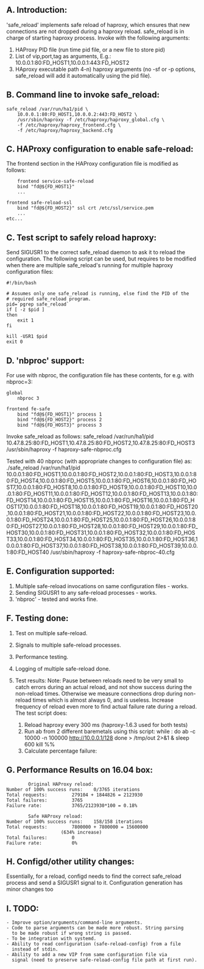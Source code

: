 A. Introduction:
----------------

'safe_reload' implements safe reload of haproxy, which ensures that
new connections are not dropped during a haproxy reload. safe_reload is
in charge of starting haproxy process. Invoke with the following
arguments:

1)   HAProxy PID file (run time pid file, or a new file to store pid)
2)   List of vip,port,tag as arguments, E.g.:
	10.0.0.1:80:FD_HOST1,10.0.0.1:443:FD_HOST2
3)   HAproxy executable path
4-n) haproxy arguments (no -sf or -p options, safe_reload will add it
	automatically using the pid file).


B. Command line to invoke safe_reload:
---------------------------------------

	safe_reload /var/run/ha1/pid \
		10.0.0.1:80:FD_HOST1,10.0.0.2:443:FD_HOST2 \
		/usr/sbin/haproxy -f /etc/haproxy/haproxy_global.cfg \
		-f /etc/haproxy/haproxy_frontend.cfg \
		-f /etc/haproxy/haproxy_backend.cfg


C. HAProxy configuration to enable safe-reload:
-----------------------------------------------

The frontend section in the HAProxy configuration file is modified as
follows:

        frontend service-safe-reload
		bind "fd@${FD_HOST1}"
		...

	frontend safe-reload-ssl
		bind "fd@${FD_HOST2}" ssl crt /etc/ssl/service.pem
		...
	etc...


C. Test script to safely reload haproxy:
----------------------------------------

Send SIGUSR1 to the correct safe_reload daemon to ask it to reload the
configuration. The following script can be used, but requires to be
modified when there are multiple safe_reload's running for multiple
haproxy configuration files:

	#!/bin/bash

	# Assumes only one safe_reload is running, else find the PID of the
	# required safe_reload program.
	pid=`pgrep safe_reload`
	if [ -z $pid ]
	then
		exit 1
	fi

	kill -USR1 $pid
	exit 0


D. 'nbproc' support:
---------------------

For use with nbproc, the configuration file has these contents, for e.g.
with nbproc=3:
 
	global
		nbproc 3

	frontend fe-safe
		bind "fd@${FD_HOST1}" process 1
		bind "fd@${FD_HOST2}" process 2
		bind "fd@${FD_HOST3}" process 3

Invoke safe_reload as follows:
	safe_reload /var/run/ha1/pid \
	10.47.8.25:80:FD_HOST1,10.47.8.25:80:FD_HOST2,10.47.8.25:80:FD_HOST3 \
	/usr/sbin/haproxy -f haproxy-safe-nbproc.cfg

Tested with 40 nbproc (with appropriate changes to configuration file) as:
	./safe_reload /var/run/ha1/pid 10.0.0.1:80:FD_HOST1,10.0.0.1:80:FD_HOST2,10.0.0.1:80:FD_HOST3,10.0.0.1:80:FD_HOST4,10.0.0.1:80:FD_HOST5,10.0.0.1:80:FD_HOST6,10.0.0.1:80:FD_HOST7,10.0.0.1:80:FD_HOST8,10.0.0.1:80:FD_HOST9,10.0.0.1:80:FD_HOST10,10.0.0.1:80:FD_HOST11,10.0.0.1:80:FD_HOST12,10.0.0.1:80:FD_HOST13,10.0.0.1:80:FD_HOST14,10.0.0.1:80:FD_HOST15,10.0.0.1:80:FD_HOST16,10.0.0.1:80:FD_HOST17,10.0.0.1:80:FD_HOST18,10.0.0.1:80:FD_HOST19,10.0.0.1:80:FD_HOST20,10.0.0.1:80:FD_HOST21,10.0.0.1:80:FD_HOST22,10.0.0.1:80:FD_HOST23,10.0.0.1:80:FD_HOST24,10.0.0.1:80:FD_HOST25,10.0.0.1:80:FD_HOST26,10.0.0.1:80:FD_HOST27,10.0.0.1:80:FD_HOST28,10.0.0.1:80:FD_HOST29,10.0.0.1:80:FD_HOST30,10.0.0.1:80:FD_HOST31,10.0.0.1:80:FD_HOST32,10.0.0.1:80:FD_HOST33,10.0.0.1:80:FD_HOST34,10.0.0.1:80:FD_HOST35,10.0.0.1:80:FD_HOST36,10.0.0.1:80:FD_HOST37,10.0.0.1:80:FD_HOST38,10.0.0.1:80:FD_HOST39,10.0.0.1:80:FD_HOST40 /usr/sbin/haproxy -f haproxy-safe-nbproc-40.cfg


E. Configuration supported:
----------------------------

1. Multiple safe-reload invocations on same configuration files - works.
2. Sending SIGUSR1 to any safe-reload processes - works.
3. 'nbproc' - tested and works fine.


F. Testing done:
-----------------

1. Test on multiple safe-reload.
2. Signals to multiple safe-reload processes.
3. Performance testing.
4. Logging of multiple safe-reload done.
5. Test results:
	Note: Pause between reloads need to be very small to catch errors
	during an actual reload, and not show success during the non-reload
	times. Otherwise we measure connections drop during non-reload times
	which is almost always 0, and is useless. Increase frequency of
	reload even more to find actual failure rate during a reload. The
	test script does:

	1. Reload haproxy every 300 ms (haproxy-1.6.3 used for both tests)
	2. Run ab from 2 different baremetals using this script:
		while :
		do
			ab -c 10000 -n 100000 http://10.0.0.1/128
		done > /tmp/out 2>&1 &
		sleep 600
		kill %%
	3. Calculate percentage failure:


G. Performance Results on 16.04 box:
------------------------------------

			Original HAProxy reload:
	Number of 100% success runs:	0/3765 iterations
	Total requests:			279104 + 1844826 = 2123930
	Total failures:			3765
	Failure rate:			3765/2123930*100 = 0.18%

			Safe HAProxy reload:
	Number of 100% success runs:	158/158 iterations
	Total requests:			7800000 + 7800000 = 15600000
						(634% increase)
	Total failures:			0
	Failure rate:			0%


H. Configd/other utility changes:
----------------------------------

<TBD> Essentially, for a reload, configd needs to find the correct safe_reload
process and send a SIGUSR1 signal to it. Configuration generation has minor
changes too <TBD>


I. TODO:
---------

	- Improve option/arguments/command-line arguments.
	- Code to parse arguments can be made more robust. String parsing
	  to be made robust if wrong string is passed.
	- To be integration with systemd.
	- Ability to read configuration (safe-reload-config) from a file
	  instead of stdin.
	- Ability to add a new VIP from same configuration file via
	  signal (need to preserve safe-reload-config file path at first run).
